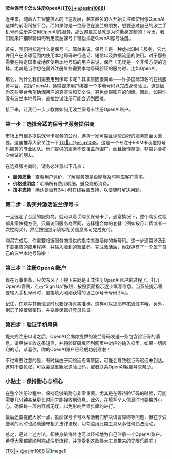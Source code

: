 **波兰保号卡怎么注册OpenAI [[TG💪+ @esim1088](https://t.me/s/esim1088)]**

近年来，随着人工智能技术的飞速发展，越来越多的人开始关注和使用像OpenAI这样的前沿科技平台。而如果你是一位居住在波兰的朋友，想要通过自己的波兰手机号码注册并使用OpenAI的服务，那么这篇文章就是为你量身定制的！今天，我们就来详细聊聊如何利用波兰保号卡轻松搞定OpenAI账号注册。

首先，我们得知道什么是保号卡。简单来说，保号卡是一种虚拟SIM卡服务，它允许用户在全球范围内使用本地号码进行通话、短信以及数据流量的使用。对于那些需要在特定国家或地区使用本地号码的用户来说，保号卡无疑是一个非常方便的选择。尤其是当你想在国外注册某些需要本地号码验证的服务时，比如OpenAI。

那么，为什么我们需要用到保号卡呢？其实原因很简单——许多国际知名的在线服务平台，包括OpenAI，通常要求用户绑定一个本地号码以完成身份验证。这是因为这些平台希望确保用户的真实性和安全性，避免虚假账户的创建。因此，如果你没有波兰本地号码，直接尝试注册可能会遇到困难。

接下来，让我们一步步教你如何用波兰保号卡注册OpenAI账户。

### 第一步：选择合适的保号卡服务提供商

市场上有很多提供保号卡服务的公司，选择一家可靠且评价良好的服务商至关重要。这里推荐大家关注一下[TG💪+ @esim1088](https://t.me/s/esim1088)，这是一个专注于ESIM卡及虚拟号码服务的专业团队。他们提供的服务不仅覆盖范围广，而且操作简便，非常适合初次尝试的朋友。

在选择服务商时，请务必注意以下几点：
- **服务质量**：查看用户评价，了解服务商是否能够及时响应客户需求。
- **价格透明度**：明确所有费用明细，避免隐形消费。
- **技术支持**：确认是否有24小时在线客服支持，以便随时解决问题。

### 第二步：购买并激活波兰保号卡

一旦选定了合适的服务商，就可以着手购买保号卡了。通常情况下，整个购买过程都非常快捷方便。只需访问服务商官网，选择适合你的套餐（例如按月计费或者一次性购买），然后按照提示填写相关信息即可完成支付。

购买完成后，你需要根据服务商提供的指南来激活你的新号码。这一步通常涉及到下载相应的应用程序，并输入收到的验证码。完成激活后，你就拥有了一个属于自己的波兰本地号码啦！

### 第三步：注册OpenAI账户

现在万事俱备，只欠东风了！接下来就是正式注册OpenAI账户的过程了。打开OpenAI官网，点击“Sign Up”按钮，按照页面指示逐步填写信息。当系统提示需要输入手机号码时，直接填入刚刚获得的波兰保号卡号码即可。

记住，在填写其他信息时也要保持真实准确，这样可以提高审核通过率哦。另外，别忘了设置强密码，并妥善保管好登录凭证。

### 第四步：验证手机号码

提交完注册申请之后，OpenAI会向你提供的波兰号码发送一条包含验证码的消息。请尽快查收这条短信，并将验证码填回到网页中对应的输入框里。如果一切顺利的话，恭喜你，你的OpenAI账户已经成功创建啦！

不过需要注意的是，有时候由于网络延迟等原因，可能会导致验证码迟迟未到达。这时不要慌张，可以尝试重新发送验证码，或者联系OpenAI客服寻求帮助。

### 小贴士：保持耐心与细心

在整个注册过程中，保持足够的耐心非常重要。尤其是在等待验证码的时候，可能需要几分钟甚至更长时间才能接收到消息。此外，在填写个人信息时也要格外小心，确保每一项内容都无误，以免影响后续步骤的进行。

最后还要提醒大家一点，虽然保号卡可以帮助我们解决语言障碍等问题，但在享受便利的同时也必须遵守相关法律法规，切勿滥用此类工具从事任何违法活动。

总之，通过上述方法，即使身处海外也可以轻松地为自己注册一个OpenAI账户。希望大家都能顺利完成注册流程，并享受到这款强大工具带来的无限乐趣吧！

[[TG💪+ @esim1088](https://t.me/s/esim1088) ![Image](https://i.postimg.cc/4NQfJmqS/Snipaste-2025-05-13-00-14-12.png)]